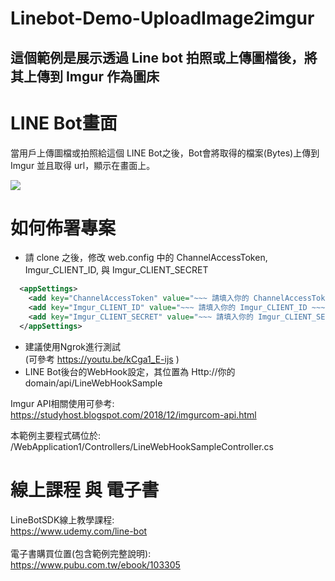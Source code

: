 
# Linebot-Demo-UploadImage2imgur

## 這個範例是展示透過 Line bot 拍照或上傳圖檔後，將其上傳到 Imgur 作為圖床
    
     
     
LINE Bot畫面
===
當用戶上傳圖檔或拍照給這個 LINE Bot之後，Bot會將取得的檔案(Bytes)上傳到 Imgur 並且取得 url，顯示在畫面上。

 ![](https://i.imgur.com/rTLys7o.png)


如何佈署專案
===
* 請 clone 之後，修改 web.config 中的 ChannelAccessToken, Imgur_CLIENT_ID, 與 Imgur_CLIENT_SECRET
```xml
  <appSettings>
    <add key="ChannelAccessToken" value="~~~ 請填入你的 ChannelAccessToken ~~~"/> 
    <add key="Imgur_CLIENT_ID" value="~~~ 請填入你的 Imgur_CLIENT_ID ~~~"/>
    <add key="Imgur_CLIENT_SECRET" value="~~~ 請填入你的 Imgur_CLIENT_SECRET ~~~"/>
  </appSettings>
```
* 建議使用Ngrok進行測試 <br/>
(可參考 https://youtu.be/kCga1_E-ijs ) 
* LINE Bot後台的WebHook設定，其位置為 Http://你的domain/api/LineWebHookSample

Imgur API相關使用可參考:
https://studyhost.blogspot.com/2018/12/imgurcom-api.html

本範例主要程式碼位於:
/WebApplication1/Controllers/LineWebHookSampleController.cs

線上課程 與 電子書 
===
LineBotSDK線上教學課程: <br/>
https://www.udemy.com/line-bot <br/>
 <br/>
電子書購買位置(包含範例完整說明): <br/>
https://www.pubu.com.tw/ebook/103305 <br/>
